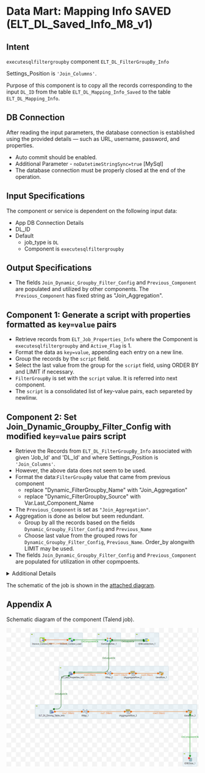 # Data Mart: Mapping Info SAVED (ELT_DL_Saved_Info_M8_v1)

## Intent
`executesqlfiltergroupby`  component
`ELT_DL_FilterGroupBy_Info`

Settings_Position is `'Join_Columns'`.


Purpose of this component is to copy all the records corresponding to the input `DL_ID` from the table `ELT_DL_Mapping_Info_Saved` to the table `ELT_DL_Mapping_Info`.

## DB Connection 

After reading the input parameters, the database connection is established using the provided details — such as URL, username, password, and properties. 

 - Auto commit should be enabled.
 - Additional Parameter - `noDatetimeStringSync=true`  [MySql]
 - The database connection must be properly closed at the end of the operation.

## Input Specifications
The component or service is dependent on the following input data:

- App DB Connection Details
- DL_ID
- Default
  - job_type is `DL`
  - Component is `executesqlfiltergroupby`

## Output Specifications

- The fields `Join_Dynamic_Groupby_Filter_Config` and `Previous_Component` are populated and utilized by other components. The `Previous_Component` has fixed string as "Join_Aggregation".

## Component 1: Generate a script with properties formatted as `key=value` pairs

- Retrieve records from `ELT_Job_Properties_Info` where the Component is `executesqlfiltergroupby` and  `Active_Flag` is 1.
- Format the data as `key=value`, appending each entry on a new line.
- Group the records by the `script` field.
- Select the last value from the group for the `script` field, using ORDER BY and LIMIT if necessary.
- `FilterGroupBy` is set with the `script` value. It is referred into next component.
- The `script` is a consolidated list of key-value pairs, each separeted by newlinw.

## Component 2: Set Join_Dynamic_Groupby_Filter_Config with modified `key=value` pairs script

- Retrieve the Records from  `ELT_DL_FilterGroupBy_Info` associated with given 'Job_Id' and 'DL_Id' and where Settings_Position is `'Join_Columns'`.
- However, the above data does not seem to be used.
- Format the data:`FilterGroupBy` value that came from previous component
  - replace "Dynamic_FilterGroupby_Name" with "Join_Aggregation"
  - replace "Dynamic_FilterGroupby_Source" with Var.Last_Component_Name
- The `Previous_Component` is set as `"Join_Aggregation"`.
- Aggregation is done as below but seem redundant.
  - Group by all the records based on the fields `Dynamic_Groupby_Filter_Config` and `Previous_Name`
  - Choose last value from the grouped rows for `Dynamic_Groupby_Filter_Config`, `Previous_Name`. Order_by alongwith LIMIT may be used.
- The fields `Join_Dynamic_Groupby_Filter_Config` and `Previous_Component` are populated for utilization in other copmpoents.

<details>
<summary>Additional Details</summary>

Component 1: Following fields are seleted associated with the Job_Type 'DL' and Component 'executesqlfiltergroupby'

```sql
SELECT 
  `ELT_Job_Properties_Info`.`Id`, 
  `ELT_Job_Properties_Info`.`Job_Type`, 
  `ELT_Job_Properties_Info`.`Component`, 
  `ELT_Job_Properties_Info`.`Key_Name`, 
  `ELT_Job_Properties_Info`.`Value_Name`, 
  `ELT_Job_Properties_Info`.`Active_Flag`, 
  `ELT_Job_Properties_Info`.`Dynamic_Flag`
FROM `ELT_Job_Properties_Info`
where Job_Type='DL' and Component ='executesqlfiltergroupby' and  Active_Flag=1
```

 - Format the data as `key=value`. Appending each entry on a new line.

| Name     | Expression                                                                                                           |
|----------|----------------------------------------------------------------------------------------------------------------------|
| condition| `(StringHandling.LEN(row5.Value_Name) > 0) ? "=" :  ""`   #length is > 0                                                            |
| Script   | `Var.Script == null ? row5.Key_Name + Var.condition + row5.Value_Name : Var.Script + "\n" + row5.Key_Name + Var.condition + row5.Value_Name` |


Component 2:

- Retrieve the data. Settings_Position='Join_Columns'
```sql
SELECT distinct 
  `ELT_DL_FilterGroupBy_Info`.`DL_Id`, 
  `ELT_DL_FilterGroupBy_Info`.`Job_Id`, 
  `ELT_DL_FilterGroupBy_Info`.Group_By_Id,
  `ELT_DL_FilterGroupBy_Info`.Filter_Id,
  `ELT_DL_FilterGroupBy_Info`.Flow,
  `ELT_DL_FilterGroupBy_Info`.`Settings_Position`
FROM `ELT_DL_FilterGroupBy_Info`
WHERE 
 Settings_Position='Join_Columns' and Job_Id='Job_Id' and DL_Id='DL_Id'
```
- Format the data as per table below. However it seems independent of above data.

| Name                        | Expression                                                                                                                                              |
|-----------------------------|----------------------------------------------------------------------------------------------------------------------------------------------------------|
| Filter_By                   | (String)globalMap.get("FilterGroupBy")                                                                                                                    |
| Last_Component_Name         | (String)(((java.util.concurrent.ConcurrentHashMap)context.sharedMap).get("Previous_Component"))                                                          |
| Dynamic_FilterGroupby_Name  | `Var.Filter_By.replace("Dynamic_FilterGroupby_Name", "Join_Aggregation"); `                                                                |
| Dynamic_FilterGroupby_Source|  Var.Dynamic_FilterGroupby_Name.replace("Dynamic_FilterGroupby_Source", Var.Last_Component_Name);                                          |
| Previous_Name               | "Join_Aggregation"                                                                                                                                    |
</details>

The schematic of the job is shown in the [attached diagram](#appendix-a).



## Appendix A

Schematic diagram of the component (Talend job).

![schematic diagram](./Images/ELT_DL_ExecutesqlGroupbyFilter_Join_Component.png "ELT_DL_ExecutesqlGroupbyFilter_Join")

